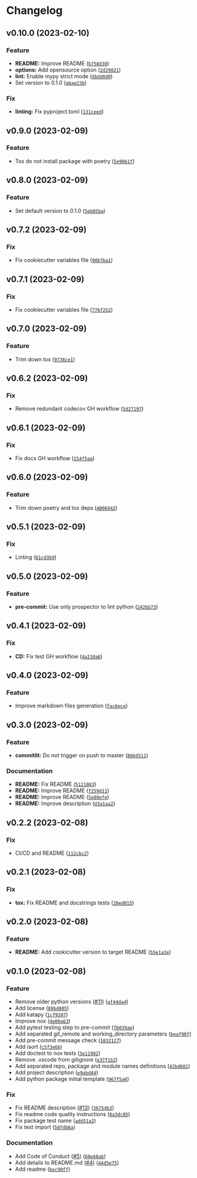 # Changelog

<!--next-version-placeholder-->

## v0.10.0 (2023-02-10)
### Feature
* **README:** Improve README ([`b758d30`](https://github.com/91nunocosta/python-package-cookiecutter/commit/b758d30d930b0d26dc7b3248a04bba581ff6970b))
* **options:** Add opensource option ([`2d29821`](https://github.com/91nunocosta/python-package-cookiecutter/commit/2d298216d18d97a21c1da666832922dabaf178af))
* **lint:** Enable mypy strict mode ([`dbdd8d0`](https://github.com/91nunocosta/python-package-cookiecutter/commit/dbdd8d01d5d7dda2df54f519178c149840de0829))
* Set version to 0.1.0 ([`a6ae23b`](https://github.com/91nunocosta/python-package-cookiecutter/commit/a6ae23bc9b2e5c0589c550238f55954497a2ce4b))

### Fix
* **linting:** Fix pyproject.toml ([`131ceed`](https://github.com/91nunocosta/python-package-cookiecutter/commit/131ceed00d49c937aec399ab0d7ab2d638eeddc7))

## v0.9.0 (2023-02-09)
### Feature
* Tox do not install package with poetry ([`5e90b1f`](https://github.com/91nunocosta/python-package-cookiecutter/commit/5e90b1f9dddb49c61c86a6474cc3337ba121397d))

## v0.8.0 (2023-02-09)
### Feature
* Set default version to 0.1.0 ([`5eb05ba`](https://github.com/91nunocosta/python-package-cookiecutter/commit/5eb05bad2ff179383c25375e5fd73243f17b8d3f))

## v0.7.2 (2023-02-09)
### Fix
* Fix cookiecutter variables file ([`90b7ba1`](https://github.com/91nunocosta/python-package-cookiecutter/commit/90b7ba198e9b6c9aefac5048150c1847e79d9033))

## v0.7.1 (2023-02-09)
### Fix
* Fix cookiecutter variables file ([`776f252`](https://github.com/91nunocosta/python-package-cookiecutter/commit/776f252e6fab4e63b72fcd6abab71886da230a42))

## v0.7.0 (2023-02-09)
### Feature
* Trim down tox ([`9738ce1`](https://github.com/91nunocosta/python-package-cookiecutter/commit/9738ce1409b7f20c17569423add6933a67c3473b))

## v0.6.2 (2023-02-09)
### Fix
* Remove redundant codecov GH workflow ([`5d27197`](https://github.com/91nunocosta/python-package-cookiecutter/commit/5d271970b2deeb0223d0f2321d59cfe70eb61018))

## v0.6.1 (2023-02-09)
### Fix
* Fix docs GH workflow ([`154f5aa`](https://github.com/91nunocosta/python-package-cookiecutter/commit/154f5aac2b637ab43101c90b4553ebc7bd897c63))

## v0.6.0 (2023-02-09)
### Feature
* Trim down poetry and tox deps ([`4006942`](https://github.com/91nunocosta/python-package-cookiecutter/commit/40069420d57c408e65c82709838c7257afa65e25))

## v0.5.1 (2023-02-09)
### Fix
* Linting ([`61cd3b9`](https://github.com/91nunocosta/python-package-cookiecutter/commit/61cd3b92ecfbc89c1119f68c76def69d401c3988))

## v0.5.0 (2023-02-09)
### Feature
* **pre-commit:** Use only prospector to lint python ([`242bb73`](https://github.com/91nunocosta/python-package-cookiecutter/commit/242bb7338dfdda1eda38ffd33621c6422af9cc94))

## v0.4.1 (2023-02-09)
### Fix
* **CD:** Fix test GH workflow ([`4a210a6`](https://github.com/91nunocosta/python-package-cookiecutter/commit/4a210a605219f9eed5e31cbbcdde6497caa1df43))

## v0.4.0 (2023-02-09)
### Feature
* Improve markdown files generation ([`fac6ece`](https://github.com/91nunocosta/python-package-cookiecutter/commit/fac6ecef5d0d2b06cad88dc71c7eddb16e7850a1))

## v0.3.0 (2023-02-09)
### Feature
* **commitlit:** Do not trigger on push to master ([`866d511`](https://github.com/91nunocosta/python-package-cookiecutter/commit/866d51134225b9bf1218d0072b4277be4529b2b2))

### Documentation
* **README:** Fix README ([`5121083`](https://github.com/91nunocosta/python-package-cookiecutter/commit/51210836d46112ed926b05ce00d11aa40d12f88a))
* **README:** Improve README ([`f259d11`](https://github.com/91nunocosta/python-package-cookiecutter/commit/f259d11652b685a4dc39a79231999011e193dc4c))
* **README:** Improve README ([`5e80efe`](https://github.com/91nunocosta/python-package-cookiecutter/commit/5e80efef416bad4e15e8aa912993497a3ec9b86a))
* **README:** Improve description ([`d3a1aa2`](https://github.com/91nunocosta/python-package-cookiecutter/commit/d3a1aa2f5eec117cb9597b2a5ffc5e53530dca3f))

## v0.2.2 (2023-02-08)
### Fix
* CI/CD and README ([`112cbc2`](https://github.com/91nunocosta/python-package-cookiecutter/commit/112cbc2a99baacfa59399332d18b1c793c4e28e7))

## v0.2.1 (2023-02-08)
### Fix
* **tox:** Fix README and docstrings tests ([`20ed015`](https://github.com/91nunocosta/python-package-cookiecutter/commit/20ed015f6b51ec0fb5c262c09bc9ba5581a44ce6))

## v0.2.0 (2023-02-08)
### Feature
* **README:** Add cookicutter version to target README ([`55e1a3e`](https://github.com/91nunocosta/python-package-cookiecutter/commit/55e1a3e70579b76cc0fbaa510e6b27e00cc56941))

## v0.1.0 (2023-02-08)
### Feature
* Remove older python versions ([#11](https://github.com/91nunocosta/python-package-cookiecutter/issues/11)) ([`af44da4`](https://github.com/91nunocosta/python-package-cookiecutter/commit/af44da48a3e262b5bd174bf75ee9cfc3d90edbf8))
* Add license ([`89bd805`](https://github.com/91nunocosta/python-package-cookiecutter/commit/89bd805fc099b98c88544bdb6006501c23215c45))
* Add katapy ([`1cf9207`](https://github.com/91nunocosta/python-package-cookiecutter/commit/1cf9207b9f4bc6a7e6a327c9f5ae79024167a5c1))
* Improve nox ([`4e00a63`](https://github.com/91nunocosta/python-package-cookiecutter/commit/4e00a63310e92e95ea7ec7b71a38daea0c7f5dee))
* Add pytest testing step to pre-commit ([`fb039ae`](https://github.com/91nunocosta/python-package-cookiecutter/commit/fb039ae7ba87650d844c0c63888b10c57af0c662))
* Add separated git_remote and working_directory parameters ([`beaf90f`](https://github.com/91nunocosta/python-package-cookiecutter/commit/beaf90f1ae738f5db4ad9bbf311cbde5f3274339))
* Add pre-commit message check ([`1032127`](https://github.com/91nunocosta/python-package-cookiecutter/commit/103212769cdfc68387fea522fc16a0d3609cff9b))
* Add isort ([`c5f3e6b`](https://github.com/91nunocosta/python-package-cookiecutter/commit/c5f3e6b2e064512886b350d7f0323d1a68b6432a))
* Add doctest to nox tests ([`3e11902`](https://github.com/91nunocosta/python-package-cookiecutter/commit/3e11902c5cb613a8910c44ec3fda9978f549fd5f))
* Remove .vscode from gitignore ([`e37f1b2`](https://github.com/91nunocosta/python-package-cookiecutter/commit/e37f1b2312d292f6e0dcf07ea4761a66cab7c134))
* Add separated repo, package and module names definitions ([`42bd681`](https://github.com/91nunocosta/python-package-cookiecutter/commit/42bd6818d9d5efca512376f964656ae89e5ed708))
* Add project description ([`e9abd44`](https://github.com/91nunocosta/python-package-cookiecutter/commit/e9abd44218755731f90c341c6c5c8a9cd44ff121))
* Add python package initial template ([`967f5a6`](https://github.com/91nunocosta/python-package-cookiecutter/commit/967f5a6d756407d6139ed115afeb737e0fe83369))

### Fix
* Fix README description ([#13](https://github.com/91nunocosta/python-package-cookiecutter/issues/13)) ([`36754b3`](https://github.com/91nunocosta/python-package-cookiecutter/commit/36754b3683d48b7d45feff0e05dfd8b2272ca4b4))
* Fix readme code quality instructions ([`0a3dc05`](https://github.com/91nunocosta/python-package-cookiecutter/commit/0a3dc05b2dec5378b279e6365b8c6c9d4369e24e))
* Fix package test name ([`add51a2`](https://github.com/91nunocosta/python-package-cookiecutter/commit/add51a25469ae09255425b994fa4fd76a7ed7e8b))
* Fix test import ([`58fdb6a`](https://github.com/91nunocosta/python-package-cookiecutter/commit/58fdb6ac4926e6f70c8dee1052120e301f7d4f2d))

### Documentation
* Add Code of Conduct ([#5](https://github.com/91nunocosta/python-package-cookiecutter/issues/5)) ([`60e68ab`](https://github.com/91nunocosta/python-package-cookiecutter/commit/60e68abfc3262fc90f46fc5200b8f665c7d10b64))
* Add details to README.md ([#4](https://github.com/91nunocosta/python-package-cookiecutter/issues/4)) ([`44d5e75`](https://github.com/91nunocosta/python-package-cookiecutter/commit/44d5e75d4208bfd72f944fc5e7b96e8c0c84d426))
* Add readme ([`bec90ff`](https://github.com/91nunocosta/python-package-cookiecutter/commit/bec90ffef2182df57106b75d0c62b22341634def))

